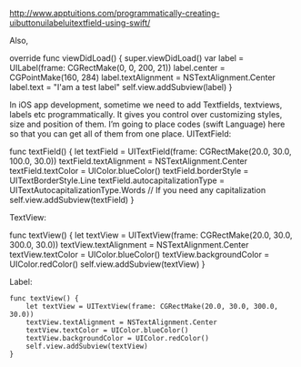 http://www.apptuitions.com/programmatically-creating-uibuttonuilabeluitextfield-using-swift/

Also,

override func viewDidLoad()
{
  super.viewDidLoad()
  var label = UILabel(frame: CGRectMake(0, 0, 200, 21))
  label.center = CGPointMake(160, 284)
  label.textAlignment = NSTextAlignment.Center
  label.text = "I'am a test label"
  self.view.addSubview(label)
}  



In iOS app development, sometime we need to add Textfields, textviews, labels etc programmatically. It gives you control over customizing styles, size and position of them. I’m going to place codes (swift Language) here so that you can get all of them from one place.
UITextField:

func textField() {
        let textField = UITextField(frame: CGRectMake(20.0, 30.0, 100.0, 30.0))
        textField.textAlignment = NSTextAlignment.Center
        textField.textColor = UIColor.blueColor()
        textField.borderStyle = UITextBorderStyle.Line
        textField.autocapitalizationType = UITextAutocapitalizationType.Words // If you need any capitalization
        self.view.addSubview(textField)
    }


TextView:

func textView() {
        let textView = UITextView(frame: CGRectMake(20.0, 30.0, 300.0, 30.0))
        textView.textAlignment = NSTextAlignment.Center
        textView.textColor = UIColor.blueColor()
        textView.backgroundColor = UIColor.redColor()
        self.view.addSubview(textView)
    }


Label:

    func textView() {
        let textView = UITextView(frame: CGRectMake(20.0, 30.0, 300.0, 30.0))
        textView.textAlignment = NSTextAlignment.Center
        textView.textColor = UIColor.blueColor()
        textView.backgroundColor = UIColor.redColor()
        self.view.addSubview(textView)
    }


